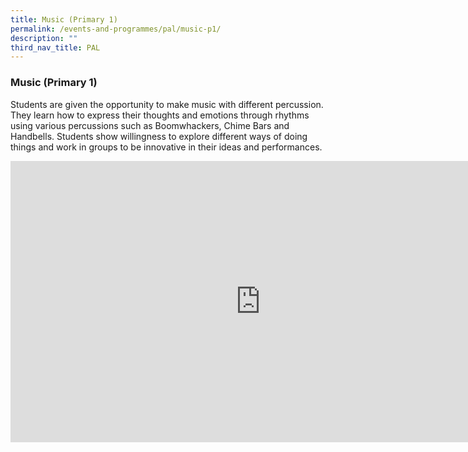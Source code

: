 ```yaml
---
title: Music (Primary 1)
permalink: /events-and-programmes/pal/music-p1/
description: ""
third_nav_title: PAL
---
```

### **Music (Primary 1)**
Students are given the opportunity to make music with different percussion. They learn how to express their thoughts and emotions through rhythms using various percussions such as Boomwhackers, Chime Bars and Handbells. Students show willingness to explore different ways of doing things and work in groups to be innovative in their ideas and performances.

<iframe allowfullscreen="true" height="450" width="800" frameborder="0" src="https://docs.google.com/presentation/d/e/2PACX-1vTNVjEtQSpvkPMNf3i5Dk72YlnP5x0l1e29siZgmtTVSlKanjK_xelwCi4o6Gpq-uQSNB2sFYlnhChB/embed?start=false&amp;loop=false&amp;delayms=3000"></iframe>